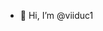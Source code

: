 - 👋 Hi, I’m @viiduc1

<!---
viiduc1/viiduc1 is a ✨ special ✨ repository because its `README.md` (this file) appears on your GitHub profile.
You can click the Preview link to take a look at your changes.
--->

